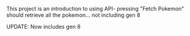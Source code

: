 This project is an introduction to using API- pressing "Fetch Pokemon" should retrieve
all the pokemon... not including gen 8

UPDATE: Now includes gen 8
